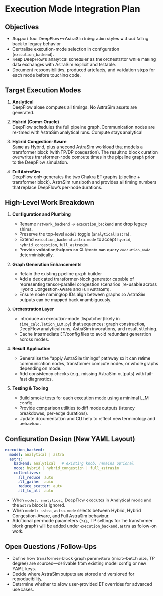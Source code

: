 # Execution Mode Integration Plan

## Objectives
- Support four DeepFlow↔AstraSim integration styles without falling back to legacy behavior.
- Centralise execution-mode selection in configuration (`execution_backend`).
- Keep DeepFlow’s analytical scheduler as the orchestrator while making data exchanges with AstraSim explicit and testable.
- Document responsibilities, produced artefacts, and validation steps for each mode before touching code.

## Target Execution Modes
1. **Analytical**  
   DeepFlow alone computes all timings. No AstraSim assets are generated.

2. **Hybrid (Comm Oracle)**  
   DeepFlow schedules the full pipeline graph. Communication nodes are re-timed with AstraSim analytical runs. Compute stays analytical.

3. **Hybrid Congestion-Aware**  
   Same as Hybrid, plus a second AstraSim workload that models a transformer block (with TP/DP congestion). The resulting block duration overwrites transformer-node compute times in the pipeline graph prior to the DeepFlow simulation.

4. **Full AstraSim**  
   DeepFlow only generates the two Chakra ET graphs (pipeline + transformer block). AstraSim runs both and provides all timing numbers that replace DeepFlow’s per-node durations.

## High-Level Work Breakdown
1. **Configuration and Plumbing**  
   - Rename `network_backend` → `execution_backend` and drop legacy shims.  
   - Preserve the top-level `model` toggle (`analytical|astra`).  
   - Extend `execution_backend.astra.mode` to accept `hybrid`, `hybrid_congestion`, `full_astrasim`.  
   - Provide validation/helpers so CLI/tests can query `execution_mode` deterministically.

2. **Graph Generation Enhancements**  
   - Retain the existing pipeline graph builder.  
   - Add a dedicated transformer-block generator capable of representing tensor-parallel congestion scenarios (re-usable across Hybrid Congestion-Aware and Full AstraSim).  
   - Ensure node naming/op IDs align between graphs so AstraSim outputs can be mapped back unambiguously.

3. **Orchestration Layer**  
   - Introduce an execution-mode dispatcher (likely in `time_calculation_LLM.py`) that sequences: graph construction, DeepFlow analytical runs, AstraSim invocations, and result stitching.  
   - Cache intermediate ET/config files to avoid redundant generation across modes.

4. **Result Application**  
   - Generalise the “apply AstraSim timings” pathway so it can retime communication nodes, transformer compute nodes, or whole graphs depending on mode.  
   - Add consistency checks (e.g., missing AstraSim outputs) with fail-fast diagnostics.

5. **Testing & Tooling**  
   - Build smoke tests for each execution mode using a minimal LLM config.  
   - Provide comparison utilities to diff mode outputs (latency breakdowns, per-edge durations).  
   - Update documentation and CLI help to reflect new terminology and behaviour.

## Configuration Design (New YAML Layout)
```yaml
execution_backend:
  model: analytical | astra
  astra:
    backend: analytical   # existing knob, remains optional
    mode: hybrid | hybrid_congestion | full_astrasim
    collectives:
      all_reduce: auto
      all_gather: auto
      reduce_scatter: auto
      all_to_all: auto
```
- When `model: analytical`, DeepFlow executes in Analytical mode and the `astra` block is ignored.  
- When `model: astra`, `astra.mode` selects between Hybrid, Hybrid Congestion-Aware, and Full AstraSim behaviour.  
- Additional per-mode parameters (e.g., TP settings for the transformer block graph) will be added under `execution_backend.astra` as follow-on work.

## Open Questions / Follow-Ups
- Define how transformer-block graph parameters (micro-batch size, TP degree) are sourced—derivable from existing model config or new YAML keys.  
- Decide where AstraSim outputs are stored and versioned for reproducibility.  
- Determine whether to allow user-provided ET overrides for advanced use cases.

